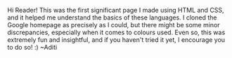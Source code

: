 Hi Reader! 
This was the first significant page I made using HTML and CSS, and it helped me understand the basics of these languages.
I cloned the Google homepage as precisely as I could, but there might be some minor discrepancies, especially when it comes to colours used.
Even so, this was extremely fun and insightful, and if you haven't tried it yet, I encourage you to do so! :)
~Aditi